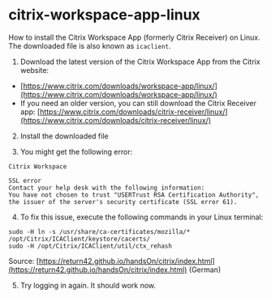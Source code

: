 # citrix-workspace-app-linux
How to install the Citrix Workspace App (formerly Citrix Receiver) on Linux. The downloaded file is also known as `icaclient`.

1. Download the latest version of the Citrix Workspace App from the Citrix website:
- [https://www.citrix.com/downloads/workspace-app/linux/](https://www.citrix.com/downloads/workspace-app/linux/)
- If you need an older version, you can still download the Citrix Receiver app: [https://www.citrix.com/downloads/citrix-receiver/linux/](https://www.citrix.com/downloads/citrix-receiver/linux/)

2. Install the downloaded file

3. You might get the following error:
```
Citrix Workspace

SSL error
Contact your help desk with the following information:
You have not chosen to trust "USERTrust RSA Certification Authority",
the issuer of the server's security certificate (SSL error 61).
```

4. To fix this issue, execute the following commands in your Linux terminal:
```
sudo -H ln -s /usr/share/ca-certificates/mozilla/* /opt/Citrix/ICAClient/keystore/cacerts/
sudo -H /opt/Citrix/ICAClient/util/ctx_rehash
```
Source: [https://return42.github.io/handsOn/citrix/index.html](https://return42.github.io/handsOn/citrix/index.html) (German)

5. Try logging in again. It should work now.
